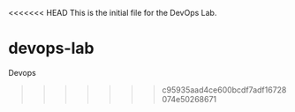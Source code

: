 <<<<<<< HEAD
This is the initial file for the DevOps Lab.
# devops-lab
Devops
>>>>>>> c95935aad4ce600bcdf7adf16728074e50268671

